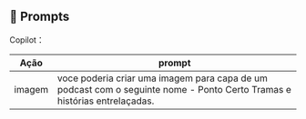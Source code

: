 ## 🧠 Prompts


Copilot：

|   Ação   | prompt                                                                                                                                                                                                                                                                         |
| :------: | ------------------------------------------------------------------------------------------------------------------------------------------------------------------------------------------------------------------------------------------------------------------------------ |
|  imagem  | voce poderia criar uma imagem para capa de um podcast com o seguinte nome - Ponto Certo Tramas e histórias entrelaçadas.                                                     |

